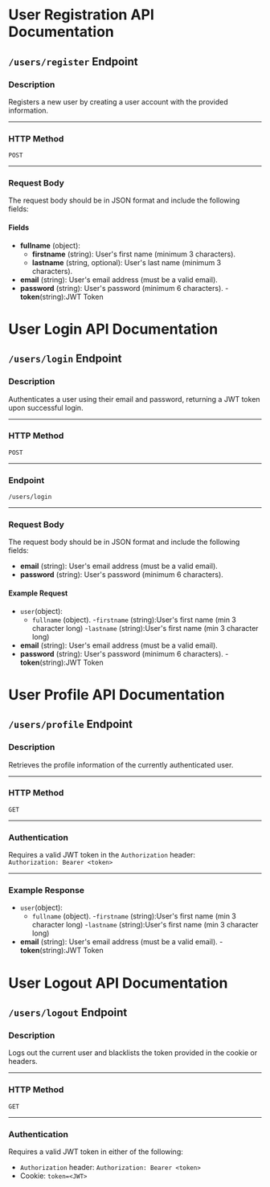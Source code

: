 # User Registration API Documentation

## `/users/register` Endpoint

### **Description**
Registers a new user by creating a user account with the provided information.

---

### **HTTP Method**
`POST`

---

### **Request Body**
The request body should be in JSON format and include the following fields:

#### **Fields**
- **fullname** (object):
  - **firstname** (string): User's first name (minimum 3 characters).
  - **lastname** (string, optional): User's last name (minimum 3 characters).
- **email** (string): User's email address (must be a valid email).
- **password** (string): User's password (minimum 6 characters).
-**token**(string):JWT Token


# User Login API Documentation

## `/users/login` Endpoint

### **Description**
Authenticates a user using their email and password, returning a JWT token upon successful login.

---

### **HTTP Method**
`POST`

---

### **Endpoint**
`/users/login`

---

### **Request Body**
The request body should be in JSON format and include the following fields:
- **email** (string): User's email address (must be a valid email).
- **password** (string): User's password (minimum 6 characters).

#### **Example Request**
- `user`(object):
  - `fullname` (object).
     -`firstname` (string):User's first name (min 3 character long)
     -`lastname` (string):User's first name (min 3 character long)
- **email** (string): User's email address (must be a valid email).
- **password** (string): User's password (minimum 6 characters).
-**token**(string):JWT Token



# User Profile API Documentation

## `/users/profile` Endpoint

### **Description**
Retrieves the profile information of the currently authenticated user.

---

### **HTTP Method**
`GET`

---

### **Authentication**
Requires a valid JWT token in the `Authorization` header:  
`Authorization: Bearer <token>`

---

### **Example Response**
- `user`(object):
  - `fullname` (object).
     -`firstname` (string):User's first name (min 3 character long)
     -`lastname` (string):User's first name (min 3 character long)
- **email** (string): User's email address (must be a valid email).
-**token**(string):JWT Token


# User Logout API Documentation

## `/users/logout` Endpoint

### **Description**
Logs out the current user and blacklists the token provided in the cookie or headers.

---

### **HTTP Method**
`GET`

---

### **Authentication**
Requires a valid JWT token in either of the following:
- `Authorization` header: `Authorization: Bearer <token>`
- Cookie: `token=<JWT>`


